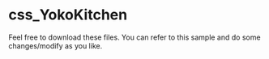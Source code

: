 # css_YokoKitchen
Feel free to download these files.
You can refer to this sample and do some changes/modify as you like. 
